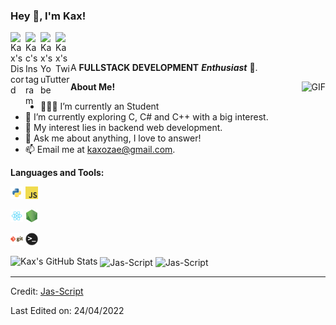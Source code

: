 <h3 title="hehehe"> Hey 👋, I'm Kax!</h3>

<a href="https://discord.com/users/844637630355472439">
  <img align="left" alt="Kax's Discord" width="24px" src="https://cdn.jsdelivr.net/npm/simple-icons@v3/icons/discord.svg" />
</a>
<a href="https://www.instagram.com/kax_dev/">
  <img align="left" alt="Kac's Instagram" width="24px" src="https://cdn.jsdelivr.net/npm/simple-icons@v3/icons/instagram.svg" />
</a>
<a href="https://www.youtube.com/channel/UCLT9JoogOHUg0Pk5-_uA_WA">
  <img align="left" alt="Kax's YouTube" width="24px" src="https://cdn.jsdelivr.net/npm/simple-icons@3.13.0/icons/youtube.svg" />
</a>
<a href="https://twitter.com/kax2">
  <img align="left" alt="Kax's Twitter" width="24px" src="https://cdn.jsdelivr.net/npm/simple-icons@3.13.0/icons/twitter.svg" />
</a>





<br />
<br />

A **FULLSTACK DEVELOPMENT** ***Enthusiast*** 🚀.
 

  <img align="right" alt="GIF" src="https://i.pinimg.com/originals/e4/26/70/e426702edf874b181aced1e2fa5c6cde.gif" />

**About Me!**

- 👨🏽‍💻 I’m currently an Student
- 🌱 I’m currently exploring C, C# and C++ with a big interest.
- 🤔 My interest lies in backend web development.
- 💬 Ask me about anything, I love to answer!
- 📫 Email me at [kaxozae@gmail.com](mailto:kaxozae@gmail.com).



**Languages and Tools:**  


<code><img height="20" src="https://raw.githubusercontent.com/github/explore/80688e429a7d4ef2fca1e82350fe8e3517d3494d/topics/python/python.png"></code>
<code><img height="20" src="https://raw.githubusercontent.com/github/explore/80688e429a7d4ef2fca1e82350fe8e3517d3494d/topics/javascript/javascript.png"></code>

<code><img height="20" src="https://raw.githubusercontent.com/github/explore/80688e429a7d4ef2fca1e82350fe8e3517d3494d/topics/react/react.png"></code>
<code><img height="20" src="https://raw.githubusercontent.com/github/explore/80688e429a7d4ef2fca1e82350fe8e3517d3494d/topics/nodejs/nodejs.png"></code>


<code><img height="20" src="https://raw.githubusercontent.com/github/explore/80688e429a7d4ef2fca1e82350fe8e3517d3494d/topics/git/git.png"></code>
<code><img height="20" src="https://raw.githubusercontent.com/github/explore/80688e429a7d4ef2fca1e82350fe8e3517d3494d/topics/terminal/terminal.png"></code>

<img src="https://github-readme-stats.vercel.app/api?username=Kax2&show_icons=true&hide_border=true&count_private=true&theme=shades-of-purple&icon_color=fad000" alt="Kax's GitHub Stats">
<img align="center" src="https://github-readme-streak-stats.herokuapp.com/?user=Kax2&count_private=true&theme=radical" alt="Jas-Script" />
<img align="center" width=500 src="https://github-readme-stats.vercel.app/api/top-langs/?username=Kax2&count_private=true&theme=radical" alt="Jas-Script" />

----
Credit: [Jas-Script](https://github.com/Jas-Script)

Last Edited on: 24/04/2022
